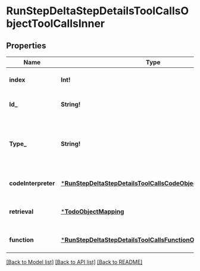 # RunStepDeltaStepDetailsToolCallsObjectToolCallsInner

## Properties
Name | Type | Description | Notes
------------ | ------------- | ------------- | -------------
**index** | **Int!** | The index of the tool call in the tool calls array. | [default to null]
**Id_** | **String!** | The ID of the tool call object. | [optional] [default to null]
**Type_** | **String!** | The type of tool call. This is always going to be &#x60;code_interpreter&#x60; for this type of tool call. | [default to null]
**codeInterpreter** | [***RunStepDeltaStepDetailsToolCallsCodeObjectCodeInterpreter**](RunStepDeltaStepDetailsToolCallsCodeObject_code_interpreter.md) |  | [optional] [default to null]
**retrieval** | [***TodoObjectMapping**](.md) | For now, this is always going to be an empty object. | [optional] [default to null]
**function** | [***RunStepDeltaStepDetailsToolCallsFunctionObjectFunction**](RunStepDeltaStepDetailsToolCallsFunctionObject_function.md) |  | [optional] [default to null]

[[Back to Model list]](../README.md#documentation-for-models) [[Back to API list]](../README.md#documentation-for-api-endpoints) [[Back to README]](../README.md)


